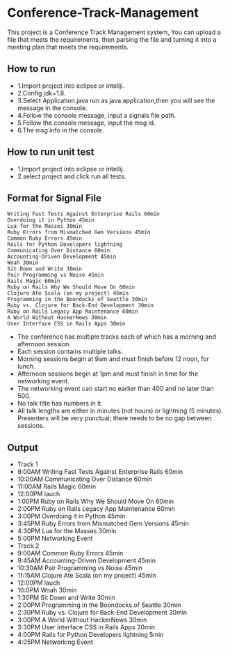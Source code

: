 # Conference-Track-Management
This project is a Conference Track Management system, You can upload a file that meets the requirements, then parsing the file and turning it into a meeting plan that meets the requirements.

## How to run 
- 1.Import project into eclipse or intellji.
- 2.Config jdk=1.8.
- 3.Select Application.java run as java application,then you will see the message in the console.
- 4.Follow the console message, input a signals file path.
- 5.Follow the console message, input the msg id.
- 6.The msg info in the console.

## How to run unit test
- 1.Import project into eclipse or intellij.
- 2.select project and click run all tests.

## Format for Signal File

    Writing Fast Tests Against Enterprise Rails 60min
    Overdoing it in Python 45min
    Lua for the Masses 30min
    Ruby Errors from Mismatched Gem Versions 45min
    Common Ruby Errors 45min
    Rails for Python Developers lightning
    Communicating Over Distance 60min
    Accounting-Driven Development 45min
    Woah 30min
    Sit Down and Write 30min
    Pair Programming vs Noise 45min
    Rails Magic 60min
    Ruby on Rails Why We Should Move On 60min
    Clojure Ate Scala (on my project) 45min
    Programming in the Boondocks of Seattle 30min
    Ruby vs. Clojure for Back-End Development 30min
    Ruby on Rails Legacy App Maintenance 60min
    A World Without HackerNews 30min
    User Interface CSS in Rails Apps 30min
      
 *  The conference has multiple tracks each of which has a morning and afternoon session.
 *  Each session contains multiple talks.
 *  Morning sessions begin at 9am and must finish before 12 noon, for lunch.
 *  Afternoon sessions begin at 1pm and must finish in time for the networking event.
 *  The networking event can start no earlier than 400 and no later than 500.
 *  No talk title has numbers in it.
 *  All talk lengths are either in minutes (not hours) or lightning (5 minutes).
 Presenters will be very punctual; there needs to be no gap between sessions.

## Output

- Track 1
- 9:00AM Writing Fast Tests Against Enterprise Rails 60min
- 10:00AM Communicating Over Distance 60min
- 11:00AM Rails Magic 60min
- 12:00PM lauch
- 1:00PM Ruby on Rails Why We Should Move On 60min
- 2:00PM Ruby on Rails Legacy App Maintenance 60min
- 3:00PM Overdoing it in Python 45min
- 3:45PM Ruby Errors from Mismatched Gem Versions 45min
- 4:30PM Lua for the Masses 30min
- 5:00PM Networking Event
- Track 2
- 9:00AM Common Ruby Errors 45min
- 9:45AM Accounting-Driven Development 45min
- 10:30AM Pair Programming vs Noise 45min
- 11:15AM Clojure Ate Scala (on my project) 45min
- 12:00PM lauch
- 10:0PM Woah 30min
- 1:30PM Sit Down and Write 30min
- 2:00PM Programming in the Boondocks of Seattle 30min
- 2:30PM Ruby vs. Clojure for Back-End Development 30min
- 3:00PM A World Without HackerNews 30min
- 3:30PM User Interface CSS in Rails Apps 30min
- 4:00PM Rails for Python Developers lightning 5min
- 4:05PM Networking Event